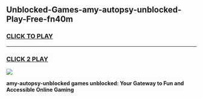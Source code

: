 
## Unblocked-Games-amy-autopsy-unblocked-Play-Free-fn40m
<h3>
<a href="https://premium76.site?title=amy-autopsy-unblocked&ref=10A">CLICK TO PLAY</a></h3>
<hr>

<h3>
<a href="https://premium76.site?title=amy-autopsy-unblocked&ref=10A">CLICK 2 PLAY</a>
  
</h3>

<a href="https://premium76.site?title=amy-autopsy-unblocked&ref=10A"><img src="https://clearcache.store/games.png"></a>


**amy-autopsy-unblocked games unblocked: Your Gateway to Fun and Accessible Online Gaming**
